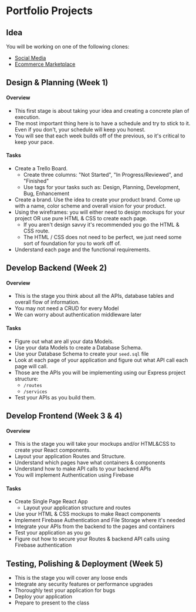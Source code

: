 # Portfolio Projects

## Idea

You will be working on one of the following clones:

- [Social Media](socialmedia/README.md)
- [Ecommerce Marketplace](ecommerce/README.md) 

## Design & Planning (Week 1)

#### Overview

- This first stage is about taking your idea and creating a concrete plan of execution. 
- The most important thing here is to have a schedule and try to stick to it. Even if you don't, your schedule will keep you honest.
- You will see that each week builds off of the previous, so it's critical to keep your pace.

#### Tasks

- Create a Trello Board.
  - Create three columns: "Not Started", "In Progress/Reviewed", and "Finished"
  - Use tags for your tasks such as: Design, Planning, Development, Bug, Enhancement
- Create a brand. Use the idea to create your product brand. Come up with a name, color scheme and overall vision for your product.
- Using the wireframes: you will either need to design mockups for your project OR use pure HTML & CSS to create each page.
  - If you aren't design savvy it's recommended you go the HTML & CSS route.
  - The HTML / CSS does not need to be perfect, we just need some sort of foundation for you to work off of.
- Understand each page and the functional requirements.

## Develop Backend (Week 2)

#### Overview

- This is the stage you think about all the APIs, database tables and overall flow of information.
- You may not need a CRUD for every Model
- We can worry about authentication middleware later

#### Tasks

- Figure out what are all your data Models.
- Use your data Models to create a Database Schema.
- Use your Database Schema to create your `seed.sql` file
- Look at each page of your application and figure out what API call each page will call.
- Those are the APIs you will be implementing using our Express project structure:
  - `/routes`
  - `/services`
- Test your APIs as you build them. 

## Develop Frontend (Week 3 & 4)

#### Overview

- This is the stage you will take your mockups and/or HTML&CSS to create your React components.
- Layout your application Routes and Structure.
- Understand which pages have what containers & components
- Understand how to make API calls to your backend APIs
- You will implement Authentication using Firebase

#### Tasks

- Create Single Page React App
  - Layout your application structure and routes
- Use your HTML & CSS mockups to make React components
- Implement Firebase Authentication and File Storage where it's needed
- Integrate your APIs from the backend to the pages and containers
- Test your application as you go
- Figure out how to secure your Routes & backend API calls using Firebase authentication

## Testing, Polishing & Deployment (Week 5)

- This is the stage you will cover any loose ends
- Integrate any security features or performance upgrades
- Thoroughly test your application for bugs
- Deploy your application
- Prepare to present to the class



